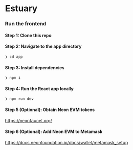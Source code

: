 # Estuary
### Run the frontend
#### Step 1: Clone this repo

#### Step 2: Navigate to the app directory
```
❯ cd app
```

#### Step 3: Install dependencies
```
❯ npm i
```

#### Step 4: Run the React app locally
```
❯ npm run dev
```
#### Step 5 (Optional): Obtain Neon EVM tokens
https://neonfaucet.org/

#### Step 6 (Optional): Add Neon EVM to Metamask
https://docs.neonfoundation.io/docs/wallet/metamask_setup
